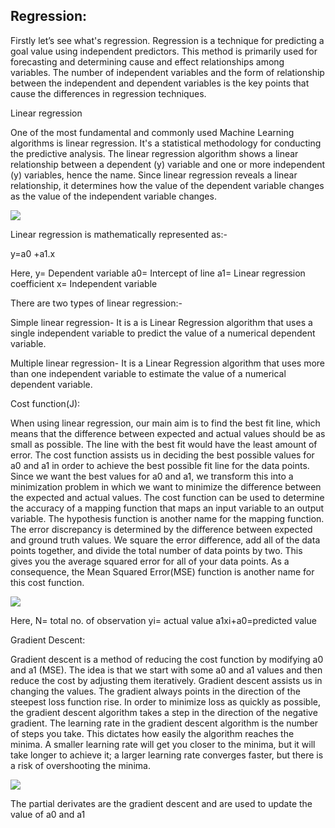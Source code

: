  ## Regression:

Firstly let’s see what's regression.  Regression is a technique for predicting a goal value using independent predictors. This method is primarily used for forecasting and determining cause and effect relationships among variables. The number of independent variables and the form of relationship between the independent and dependent variables is the key points that cause the differences in regression techniques.

Linear regression

One of the most fundamental and commonly used Machine Learning algorithms is linear regression. It's a statistical methodology for conducting the predictive analysis. The linear regression algorithm shows a linear relationship between a dependent (y) variable and one or more independent (y) variables, hence the name. Since linear regression reveals a linear relationship, it determines how the value of the dependent variable changes as the value of the independent variable changes.

![](https://static.javatpoint.com/tutorial/machine-learning/images/linear-regression-in-machine-learning.png)

Linear regression is mathematically represented as:-

y=a0 +a1.x

Here,
y= Dependent variable
a0= Intercept of line
a1= Linear regression coefficient
x= Independent variable

There are two types of linear regression:-

Simple linear regression- It is a is Linear Regression algorithm that uses a single independent variable to predict the value of a numerical dependent variable.

Multiple linear regression- It is a  Linear Regression algorithm that uses more than one independent variable to estimate the value of a numerical dependent variable.

Cost function(J):

When using linear regression, our main aim is to find the best fit line, which means that the difference between expected and actual values should be as small as possible. The line with the best fit would have the least amount of error. The cost function assists us in deciding the best possible values for a0 and a1 in order to achieve the best possible fit line for the data points. Since we want the best values for a0 and a1, we transform this into a minimization problem in which we want to minimize the difference between the expected and actual values.
The cost function can be used to determine the accuracy of a mapping function that maps an input variable to an output variable. The hypothesis function is another name for the mapping function. The error discrepancy is determined by the difference between expected and ground truth values. We square the error difference, add all of the data points together, and divide the total number of data points by two. This gives you the average squared error for all of your data points. As a consequence, the Mean Squared Error(MSE) function is another name for this cost function.

![](https://static.javatpoint.com/tutorial/machine-learning/images/linear-regression-in-machine-learning4.png)


Here, 
N= total no. of observation
yi= actual value 
a1xi+a0=predicted value

Gradient Descent:

Gradient descent is a method of reducing the cost function by modifying a0 and a1 (MSE). The idea is that we start with some a0 and a1 values and then reduce the cost by adjusting them iteratively. Gradient descent assists us in changing the values. The gradient always points in the direction of the steepest loss function rise. In order to minimize loss as quickly as possible, the gradient descent algorithm takes a step in the direction of the negative gradient. The learning rate in the gradient descent algorithm is the number of steps you take. This dictates how easily the algorithm reaches the minima.
A smaller learning rate will get you closer to the minima, but it will take longer to achieve it; a larger learning rate converges faster, but there is a risk of overshooting the minima.

![](https://miro.medium.com/max/470/1*D4Q7zeRBmZ3z1CbD37CIhg.png)

The partial derivates are the gradient descent and are used to update the value of a0 and a1
